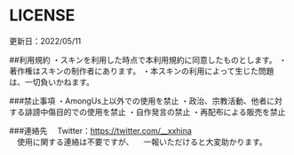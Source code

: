 #  LICENSE  
更新日：2022/05/11

##利用規約
・スキンを利用した時点で本利用規約に同意したものとします。
・著作権はスキンの制作者にあります。
・本スキンの利用によって生じた問題は、一切負いかねます。

###禁止事項
・AmongUs上以外での使用を禁止
・政治、宗教活動、他者に対する誹謗中傷目的での使用を禁止
・自作発言の禁止
・再配布による販売を禁止

###連絡先
　Twitter：https://twitter.com/__xxhina  
　使用に関する連絡は不要ですが、
　一報いただけると大変助かります。

